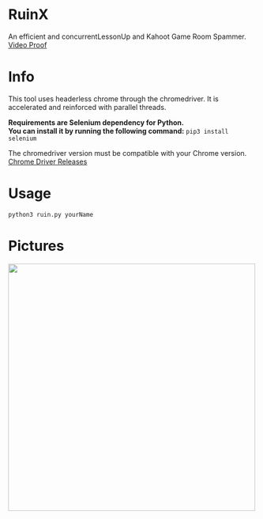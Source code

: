 # RuinX
An efficient and concurrentLessonUp and Kahoot Game Room Spammer.
<a href="https://www.youtube.com/shorts/QIf6J9Yo7HI">Video Proof</a>

# Info
This tool uses headerless chrome through the chromedriver. It is accelerated and reinforced with parallel threads.

**Requirements are Selenium dependency for Python.**<br>
**You can install it by running the following command:**
```pip3 install selenium```

The chromedriver version must be compatible with your Chrome version.
<br>
<a href="https://chromedriver.chromium.org/downloads">Chrome Driver Releases</a>

# Usage
```python3 ruin.py yourName```

# Pictures
<img src="ss.png" width="500">
